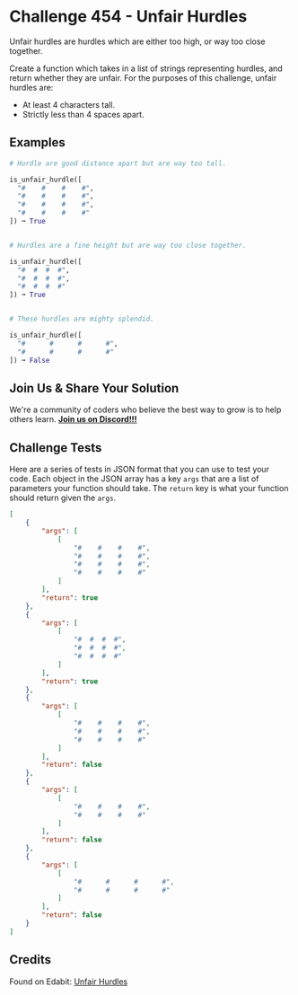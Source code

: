 # Challenge 454 - Unfair Hurdles

Unfair hurdles are hurdles which are either too high, or way too close together.

Create a function which takes in a list of strings representing hurdles, and return whether they are unfair. For the purposes of this challenge, unfair hurdles are:

- At least 4 characters tall.
- Strictly less than 4 spaces apart.

## Examples
```python
# Hurdle are good distance apart but are way too tall.

is_unfair_hurdle([
  "#    #    #    #",
  "#    #    #    #",
  "#    #    #    #",
  "#    #    #    #"
]) ➞ True


# Hurdles are a fine height but are way too close together.

is_unfair_hurdle([
  "#  #  #  #",
  "#  #  #  #",
  "#  #  #  #"
]) ➞ True


# These hurdles are mighty splendid.

is_unfair_hurdle([
  "#      #      #      #",
  "#      #      #      #"
]) ➞ False
```
## Join Us & Share Your Solution

We're a community of coders who believe the best way to grow is to help others learn. **[Join us on Discord!!!](https://discord.gg/sfHykntuGy)**

## Challenge Tests

Here are a series of tests in JSON format that you can use to test your code. Each object in the JSON array has a key `args` that are a list of parameters your function should take. The `return` key is what your function should return given the `args`. 
```json
[
    {
        "args": [
            [
                "#    #    #    #",
                "#    #    #    #",
                "#    #    #    #",
                "#    #    #    #"
            ]
        ],
        "return": true
    },
    {
        "args": [
            [
                "#  #  #  #",
                "#  #  #  #",
                "#  #  #  #"
            ]
        ],
        "return": true
    },
    {
        "args": [
            [
                "#    #    #    #",
                "#    #    #    #",
                "#    #    #    #"
            ]
        ],
        "return": false
    },
    {
        "args": [
            [
                "#    #    #    #",
                "#    #    #    #"
            ]
        ],
        "return": false
    },
    {
        "args": [
            [
                "#      #      #      #",
                "#      #      #      #"
            ]
        ],
        "return": false
    }
]
```
## Credits

Found on Edabit: [Unfair Hurdles](https://edabit.com/challenge/dqJYvDRTyXzQPGimc)

